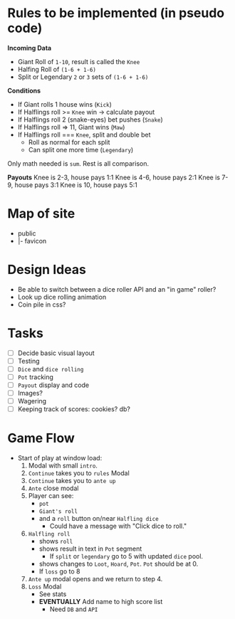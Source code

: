 # Rules to be implemented (in pseudo code)
**Incoming Data**
- Giant Roll of `1-10`, result is called the `Knee`
- Halfing Roll of `(1-6 + 1-6)`
- Split or Legendary `2` or `3` sets of `(1-6 + 1-6)`

**Conditions**
- If Giant rolls 1 house wins (`Kick`)
- If Halflings roll >= `Knee` win -> calculate payout
- If Halflings roll 2 (snake-eyes) bet pushes (`Snake`)
- If Halflings roll => 11, Giant wins (`Maw`)
- If Halflings roll === `Knee`, split and double bet
    - Roll as normal for each split
    - Can split one more time (`Legendary`)

Only math needed is `sum`. Rest is all comparison.

**Payouts**
Knee is 2-3, house pays 1:1
Knee is 4-6, house pays 2:1
Knee is 7-9, house pays 3:1
Knee is 10, house pays 5:1

# Map of site
 - public
 - |- favicon

# Design Ideas
- Be able to switch between a dice roller API and an "in game" roller?
- Look up dice rolling animation
- Coin pile in css?

# Tasks
- [ ] Decide basic visual layout
- [ ] Testing
- [ ] `Dice` and `dice rolling`
- [ ] `Pot` tracking
- [ ] `Payout` display and code
- [ ] Images?
- [ ] Wagering
- [ ] Keeping track of scores: cookies? db?

# Game Flow
- Start of play at window load:
    1. Modal with small `intro`.
    2. `Continue` takes you to `rules` Modal
    3. `Continue` takes you to `ante up`
    4. `Ante` close modal
    5. Player can see:
        - `pot`
        - `Giant's roll`
        - and a `roll` button on/near `Halfling dice`
            - Could have a message with "Click dice to roll."
    6. `Halfling roll`
        - shows `roll`
        - shows result in text in `Pot` segment
            - If `split` or `legendary` go to 5 with updated `dice` pool.
        - shows changes to `Loot`, `Hoard`, `Pot`. `Pot` should be at 0.
        - If `loss` go to 8
    7. `Ante up` modal opens and we return to step 4.
    8. `Loss` Modal
        - See stats
        - **EVENTUALLY** Add name to high score list
            - Need `DB` and `API`